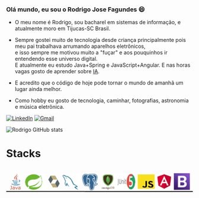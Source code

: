 ### Olá mundo, eu sou o Rodrigo Jose Fagundes 😄


 - O meu nome é Rodrigo, sou bacharel em sistemas de informação, e atualmente moro em Tijucas-SC Brasil.<br>
 
  - Sempre gostei muito de tecnologia desde criança principalmente pois meu pai trabalhava arrumando aparelhos eletrônicos,<br>
    e isso sempre me motivou muito a "fuçar" e aos pouquinhos ir entendendo esse universo digital.<br>
    E atualmente eu estudo Java+Spring e JavaScript+Angular. E nas horas vagas gosto de aprender sobre <a href="http://ri.avantis.edu.br/obra/view/92">IA</a>.<br>
 
 - E acredito que o código de hoje pode tornar o mundo de amanhã um lugar ainda melhor.<br>

  - Como hobby eu gosto de tecnologia, caminhar, fotografias, astronomia e música eletrônica.

[![LinkedIn](https://img.shields.io/badge/LinkedIn-0077B5?style=for-the-badge&logo=linkedin&logoColor=white
)](https://br.linkedin.com/in/rodrigo-jos%C3%A9-fagundes-ab200891)
[![Gmail](https://img.shields.io/badge/Gmail-D14836?style=for-the-badge&logo=gmail&logoColor=white
)](mailto:rodrigojosefagundes@gmail.com)

![Rodrigo GitHub stats](https://github-readme-stats.vercel.app/api?username=rodrigojfagundes&show_icons=true&theme=radical)

# Stacks
<div style="display: inline_block"><br/>
  <img align="center" alt="html5" src="https://raw.githubusercontent.com/rodrigojfagundes/README_TESTE/main/readme_github_perfil_2_RESUMIDO.png" />  
</div>

